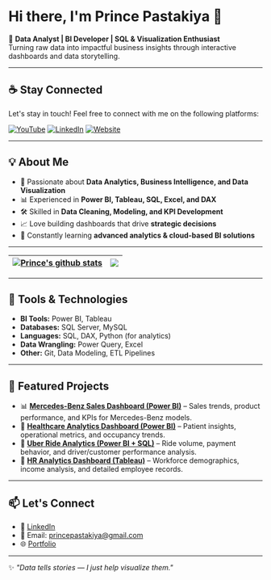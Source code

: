 # Hi there, I'm Prince Pastakiya 👋  

🚀 **Data Analyst | BI Developer | SQL & Visualization Enthusiast**  
Turning raw data into impactful business insights through interactive dashboards and data storytelling.

---

## ☕ Stay Connected

Let's stay in touch! Feel free to connect with me on the following platforms:

[![YouTube](https://img.shields.io/badge/YouTube-red?style=for-the-badge&logo=youtube&logoColor=white)](https://www.youtube.com/@princepastakiya)
[![LinkedIn](https://img.shields.io/badge/LinkedIn-0077B5?style=for-the-badge&logo=linkedin&logoColor=white)](https://www.linkedin.com/in/prince-pastakiya/)
[![Website](https://img.shields.io/badge/Website-000000?style=for-the-badge&logo=google-chrome&logoColor=white)](https://prince-pastakiya-portfolio.vercel.app/)

---

## 💡 About Me
- 🎯 Passionate about **Data Analytics, Business Intelligence, and Data Visualization**  
- 📊 Experienced in **Power BI, Tableau, SQL, Excel, and DAX**  
- 🛠 Skilled in **Data Cleaning, Modeling, and KPI Development**  
- 📈 Love building dashboards that drive **strategic decisions**  
- 🌱 Constantly learning **advanced analytics & cloud-based BI solutions**

---

| <a href="https://github.com/prince-pastakiya/github-readme-stats"><img align="center" src="github-readme-stats-860bv3kmv.vercel.app/api?username=prince-pastakiya&show_icons=true&include_all_commits=true&theme=buefy&hide_border=true" alt="Prince's github stats" /></a> | <a href="https://github.com/prince-pastakiya/github-readme-stats"><img align="center" src="https://github-readme-stats-860bv3kmv.vercel.app/api/top-langs/?username=prince-pastakiya&layout=compact&theme=buefy&hide_border=true" /></a> |
| ------------- | ------------- |

---

## 🧰 Tools & Technologies
- **BI Tools:** Power BI, Tableau  
- **Databases:** SQL Server, MySQL  
- **Languages:** SQL, DAX, Python (for analytics)  
- **Data Wrangling:** Power Query, Excel  
- **Other:** Git, Data Modeling, ETL Pipelines  

---

## 📌 Featured Projects
- 📊 **[Mercedes-Benz Sales Dashboard (Power BI)](https://github.com/prince-pastakiya/Mercedes-Benz-Sales-Data-Analysis)** – Sales trends, product performance, and KPIs for Mercedes-Benz models.  
- 🏥 **[Healthcare Analytics Dashboard (Power BI)](https://github.com/prince-pastakiya/HealthCare-Data-Analytics)** – Patient insights, operational metrics, and occupancy trends.  
- 🚗 **[Uber Ride Analytics (Power BI + SQL)](https://github.com/prince-pastakiya/Uber-Data-Analytics-Project)** – Ride volume, payment behavior, and driver/customer performance analysis.  
- 👥 **[HR Analytics Dashboard (Tableau)](https://github.com/prince-pastakiya/Human-Resources-Tableau-Project)** – Workforce demographics, income analysis, and detailed employee records.  

---

## 📫 Let's Connect
- 💼 [LinkedIn](https://www.linkedin.com/in/prince-pastakiya/)  
- 📧 Email: princepastakiya@gmail.com  
- 🌐 [Portfolio](https://prince-pastakiya-portfolio.vercel.app/)

---

✨ *"Data tells stories — I just help visualize them."*
